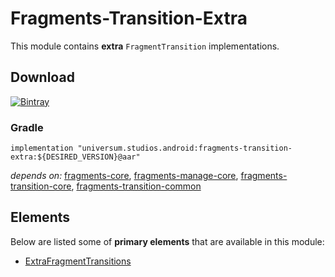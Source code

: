 Fragments-Transition-Extra
===============

This module contains **extra** `FragmentTransition` implementations.

## Download ##
[![Bintray](https://api.bintray.com/packages/universum-studios/android/universum.studios.android%3Afragments/images/download.svg)](https://bintray.com/universum-studios/android/universum.studios.android%3Afragments/_latestVersion)

### Gradle ###

    implementation "universum.studios.android:fragments-transition-extra:${DESIRED_VERSION}@aar"

_depends on:_
[fragments-core](https://bitbucket.org/android-universum/fragments/src/master/library-core),
[fragments-manage-core](https://bitbucket.org/android-universum/fragments/src/master/library-manage-core),
[fragments-transition-core](https://bitbucket.org/android-universum/fragments/src/master/library-transition-core),
[fragments-transition-common](https://bitbucket.org/android-universum/fragments/src/master/library-transition-common)

## Elements ##

Below are listed some of **primary elements** that are available in this module:

- [ExtraFragmentTransitions](https://bitbucket.org/android-universum/fragments/src/master/library-transition-extra/src/main/java/universum/studios/android/fragment/transition/ExtraFragmentTransitions.java)